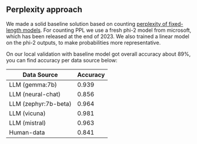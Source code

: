 
## Perplexity approach

We made a solid baseline solution based on counting [perplexity of fixed-length models](https://huggingface.co/docs/transformers/perplexity). 
For counting PPL we use a fresh phi-2 model from microsoft, which has been released at the end of 2023. 
We also trained a linear model on the phi-2 outputs, to make probabilities more representative. 

On our local validation with baseline model got overall accuracy about 89%, you can find accuracy per data source below:

| Data Source               | Accuracy |
|---------------------------|----------|
| LLM (gemma:7b)            | 0.939    |
| LLM (neural-chat)         | 0.856    |
| LLM (zephyr:7b-beta)      | 0.964    |
| LLM (vicuna)              | 0.981    |
| LLM (mistral)             | 0.963    |
| Human-data                | 0.841    |